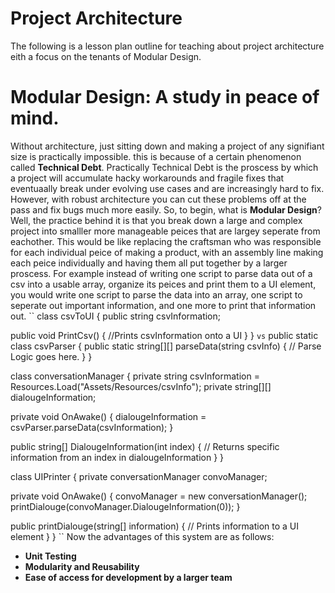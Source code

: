 # Project Architecture

The following is a lesson plan outline for teaching about project architecture eith a focus on the tenants of Modular Design.

# Modular Design: A study in peace of mind.

Without architecture, just sitting down and making a project of any signifiant size is practically impossible. this is because of a certain phenomenon called **Technical Debt**. Practically Technical Debt is the proscess by which a project will accumulate hacky workarounds and fragile fixes that eventuaally break under evolving use cases and are increasingly hard to fix. However, with robust architecture you can cut these problems off at the pass and fix bugs much more easily.
  So, to begin, what is **Modular Design**? Well, the practice behind it is that you break down a large and complex project into smalller more manageable peices that are largey seperate from eachother. This would be like replacing the craftsman who was responsible for each individual peice of making a product, with an assembly line making each peice individually and having them all put together by a larger proscess. For example instead of writing one script to parse data out of a csv into a usable array, organize its peices and print them to a UI element, you would write one script to parse the data into an array, one script to seperate out important information, and one more to print that information out. 
``
class csvToUI
{
  public string csvInformation;

  public void PrintCsv()
  {
    //Prints csvInformation onto a UI
  }
}
``
vs
``
public static class csvParser
{
  public static string[][] parseData(string csvInfo)
  {
    // Parse Logic goes here.
  }
}

class conversationManager
{
  private string csvInformation = Resources.Load("Assets/Resources/csvInfo");
  private string[][] dialougeInformation;
  
  private void OnAwake()
  {
    dialougeInformation = csvParser.parseData(csvInformation);
  }
  
  public string[] DialougeInformation(int index)
  {
    // Returns specific information from an index in dialougeInformation
  }
}

class UIPrinter
{
  private conversationManager convoManager;

  private void OnAwake()
  {
    convoManager = new conversationManager();
    printDialouge(convoManager.DialougeInformation(0));
  }
  
  public printDialouge(string[] information)
  {
    // Prints information to a UI element
  }
}
``
  Now the advantages of this system are as follows:
  
  - **Unit Testing**
  - **Modularity and Reusability**
  - **Ease of access for development by a larger team**
